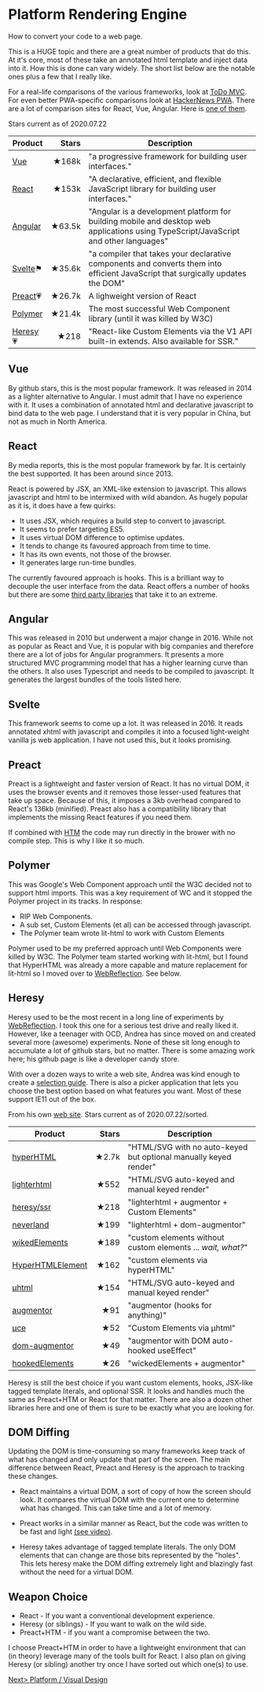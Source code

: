 # Platform Rendering Engine
How to convert your code to a web page.

This is a HUGE topic and there are a great number of products that do this. At it's core, most of these take an annotated html template and inject data into it. How this is done can vary widely. The short list below are the notable ones plus a few that I really like.

For a real-life comparisons of the various frameworks, look at [ToDo MVC](http://todomvc.com/). For even better PWA-specific comparisons look at [HackerNews PWA](https://hnpwa.com/). There are a lot of comparison sites for React, Vue, Angular. Here is [one of them](https://www.codeinwp.com/blog/angular-vs-vue-vs-react/).

Stars current as of 2020.07.22

| Product | Stars | Description |
| ------- | -----:| ----------- |
| [Vue](https://github.com/vuejs/vue) | ★168k | "a progressive framework for building user interfaces." |
| [React](https://github.com/facebook/react) | ★153k | "A declarative, efficient, and flexible JavaScript library for building user interfaces." |
| [Angular](https://github.com/angular/angular.js) | ★63.5k | "Angular is a development platform for building mobile and desktop web applications using TypeScript/JavaScript and other languages" |
| [Svelte](https://github.com/sveltejs/svelte)⚑  | ★35.6k | "a compiler that takes your declarative components and converts them into efficient JavaScript that surgically updates the DOM"|
| [Preact](https://github.com/preactjs/preact)💗 | ★26.7k | A lighweight version of React |
| [Polymer](https://github.com/Polymer/polymer) | ★21.4k| The most successful Web Component library (until it was killed by W3C) |
| [Heresy](https://github.com/WebReflection/heresy)💗 | ★218| "React-like Custom Elements via the V1 API built-in extends. Also available for SSR." |

## Vue
By github stars, this is the most popular framework. It was released in 2014 as a lighter alternative to Angular. I must admit that I have no experience with it. It uses a combination of annotated html and declarative javascript to bind data to the web page. I understand that it is very popular in China, but not as much in North America.

## React
By media reports, this is the most popular framework by far. It is certainly the best supported. It has been around since 2013.

React is powered by JSX, an XML-like extension to javascript. This allows javascript and html to be intermixed with wild abandon. As hugely popular as it is, it does have a few quirks:

- It uses JSX, which requires a build step to convert to javascript.
- It seems to prefer targeting ES5.
- It uses virtual DOM difference to optimise updates.
- It tends to change its favoured approach from time to time.
- It has its own events, not those of the browser.
- It generates large run-time bundles.

The currently favoured approach is hooks. This is a brilliant way to decouple the user interface from the data. React offers a number of hooks but there are some [third party libraries](https://github.com/streamich/react-use) that take it to an extreme.

## Angular
This was released in 2010 but underwent a major change in 2016. While not as popular as React and Vue, it is popular with big companies and therefore there are a lot of jobs for Angular programmers. It presents a more structured MVC programming model that has a higher learning curve than the others. It also uses Typescript and needs to be compiled to javascript. It generates the largest bundles of the tools listed here.

## Svelte
This framework seems to come up a lot. It was released in 2016. It reads annotated xhtml with javascript and compiles it into a focused light-weight vanilla js web application. I have not used this, but it looks promising.

## Preact
Preact is a lightweight and faster version of React. It has no virtual DOM, it uses the browser events and it removes those lesser-used features that take up space. Because of this, it imposes a 3kb overhead compared to React's 136kb (minified). Preact also has a compatibility library that implements the missing React features if you need them.

If combined with [HTM](https://github.com/developit/htm) the code may run directly in the brower with no compile step. This is why I like it so much.

## Polymer
This was Google's Web Component approach until the W3C decided not to support html imports. This was a key requirement of WC and it stopped the Polymer project in its tracks. In response:

- RIP Web Components.
- A sub set, Custom Elements (et al) can be accessed through javascript.
- The Polymer team wrote lit-html to work with Custom Elements

Polymer used to be my preferred approach until Web Components were killed by W3C. The Polymer team started working with lit-html, but I found that HyperHTML was already a more capable and mature replacement for lit-html so I moved over to [WebReflection](https://github.com/WebReflection). See below.

## Heresy
Heresy used to be the most recent in a long line of experiments by [WebReflection](https://github.com/WebReflection). I took this one for a serious test drive and really liked it. However, like a teenager with OCD, Andrea has since moved on and created several more (awesome) experiments. None of these sit long enough to accumulate a lot of github stars, but no matter. There is some amazing work here; his github page is like a developer candy store.

With over a dozen ways to write a web site, Andrea was kind enough to create a [selection guide](https://gist.github.com/WebReflection/761052d6dae7c8207d2fcba7cdede295). There is also a picker application that lets you choose the best option based on what features you want. Most of these support IE11 out of the box.

From his own [web site](https://gist.github.com/WebReflection/761052d6dae7c8207d2fcba7cdede295). Stars current as of 2020.07.22/sorted.

| Product | Stars | Description |
| ------- | -----:| ----------- |
| [hyperHTML](https://github.com/WebReflection/hyperHTML) | ★2.7k | "HTML/SVG with no auto-keyed but optional manually keyed render" |
| [lighterhtml](https://github.com/WebReflection/lighterhtml) | ★552  | "HTML/SVG auto-keyed and manual keyed render" |
| [heresy/ssr](https://github.com/WebReflection/heresy) | ★218 | "lighterhtml + augmentor + Custom Elements" |
| [neverland](https://github.com/WebReflection/neverland) | ★199 | "lighterhtml + dom-augmentor" |
| [wikedElements](https://github.com/WebReflection/wicked-elements)| ★189 | "custom elements without custom elements ... *wait, what?*" |
| [HyperHTMLElement](https://github.com/WebReflection/hyperHTML-Element) | ★162 | "custom elements via hyperHTML" |
| [µhtml](https://github.com/WebReflection/uhtml) | ★154 | "HTML/SVG auto-keyed and manual keyed render" |
| [augmentor](https://github.com/WebReflection/augmentor) | ★91 | "augmentor (hooks for anything)" |
| [µce](https://github.com/WebReflection/uce) | ★52 | "Custom Elements via µhtml" |
| [dom-augmentor](https://github.com/WebReflection/dom-augmentor)| ★49 | "augmentor with DOM auto-hooked useEffect" |
| [hookedElements](https://github.com/WebReflection/hooked-elements) | ★26 | "wickedElements + augmentor" |

Heresy is still the best choice if you want custom elements, hooks, JSX-like tagged template literals, and optional SSR. It looks and handles much the same as Preact+HTM or React for that matter. There are also a dozen other libraries here and one of them is sure to be exactly what you are looking for.

## DOM Diffing
Updating the DOM is time-consuming so many frameworks keep track of what has changed and only update that part of the screen. The main difference between React, Preact and Heresy is the approach to tracking these changes.

- React maintains a virtual DOM, a sort of copy of how the screen should look. It compares the virtual DOM with the current one to determine what has changed. This can take time and a lot of memory.

- Preact works in a similar manner as React, but the code was written to be fast and light [(see video)](https://www.youtube.com/watch?v=LY6y3HbDVmg&feature=youtu.be). 

- Heresy takes advantage of tagged template literals. The only DOM elements that can change are those bits represented by the "holes". This lets heresy make the DOM diffing extremely light and blazingly fast without the need for a virtual DOM.

## Weapon Choice
- React - If you want a conventional development experience.
- Heresy (or siblings) - If you want to walk on the wild side.
- Preact+HTM - if you want a compromise between the two.

I choose Preact+HTM in order to have a lightweight environment that can (in theory) leverage many of the tools built for React. I also plan on giving Heresy (or sibling) another try once I have sorted out which one(s) to use.

[Next> Platform / Visual Design](PlatformVisualDesign.md#design)